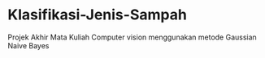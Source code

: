 # Klasifikasi-Jenis-Sampah
Projek Akhir Mata Kuliah Computer vision menggunakan metode Gaussian Naive Bayes
